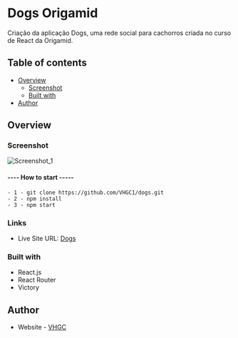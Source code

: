 # Dogs Origamid

Criação da aplicação Dogs, uma rede social para cachorros criada no curso de React da Origamid.

## Table of contents

- [Overview](#overview)
  - [Screenshot](#screenshot)
  - [Built with](#built-with)
- [Author](#author)


## Overview

### Screenshot

![Screenshot_1](https://user-images.githubusercontent.com/54951281/146179571-149a00cd-a24d-4daf-baf9-9d118b72c16b.png)

#### ---- How to start -----
    
    - 1 - git clone https://github.com/VHGC1/dogs.git
    - 2 - npm install
    - 3 - npm start

### Links

- Live Site URL: [Dogs](https://dogs-vhgc1.vercel.app/) 

### Built with

- React.js
- React Router
- Victory

## Author

- Website - [VHGC](https://github.com/VHGC1)



